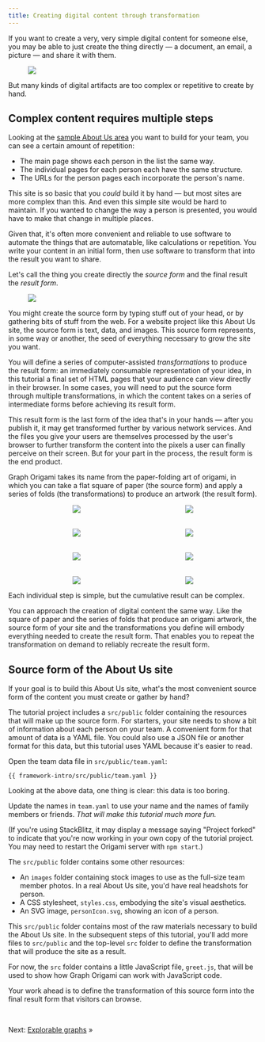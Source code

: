 ```yaml
---
title: Creating digital content through transformation
---
```


If you want to create a very, very simple digital content for someone else, you may be able to just create the thing directly — a document, an email, a picture — and share it with them.

<figure>
  <img src="/assets/illustrations/artifact.svg">
</figure>

But many kinds of digital artifacts are too complex or repetitive to create by hand.

## Complex content requires multiple steps

Looking at the
<a href="/samples/aboutUs" target="_blank">sample About Us area</a>
you want to build for your team, you can see a certain amount of repetition:

- The main page shows each person in the list the same way.
- The individual pages for each person each have the same structure.
- The URLs for the person pages each incorporate the person's name.

This site is so basic that you _could_ build it by hand — but most sites are more complex than this. And even this simple site would be hard to maintain. If you wanted to change the way a person is presented, you would have to make that change in multiple places.

Given that, it's often more convenient and reliable to use software to automate the things that are automatable, like calculations or repetition. You write your content in an initial form, then use software to transform that into the result you want to share.

Let's call the thing you create directly the _source form_ and the final result the _result form_.

<figure>
  <img src="/assets/illustrations/transformation.svg">
</figure>

You might create the source form by typing stuff out of your head, or by gathering bits of stuff from the web. For a website project like this About Us site, the source form is text, data, and images. This source form represents, in some way or another, the seed of everything necessary to grow the site you want.

You will define a series of computer-assisted _transformations_ to produce the result form: an immediately consumable representation of your idea, in this tutorial a final set of HTML pages that your audience can view directly in their browser. In some cases, you will need to put the source form through multiple transformations, in which the content takes on a series of intermediate forms before achieving its result form.

This result form is the last form of the idea that's in your hands — after you publish it, it may get transformed further by various network services. And the files you give your users are themselves processed by the user's browser to further transform the content into the pixels a user can finally perceive on their screen. But for your part in the process, the result form is the end product.

Graph Origami takes its name from the paper-folding art of origami, in which you can take a flat square of paper (the source form) and apply a series of folds (the transformations) to produce an artwork (the result form).

<figure style="align-items: center; display: grid; gap: 2rem; grid-template-columns: repeat(auto-fit, minmax(125px, 1fr)); justify-items: center;">
  <img src="/assets/heart/step1.svg">
  <img src="/assets/heart/step2.svg">
  <img src="/assets/heart/step3.svg">
  <img src="/assets/heart/step4.svg">
  <img src="/assets/heart/step5.svg">
  <img src="/assets/heart/step6.svg">
  <img src="/assets/heart/step7.svg">
  <img src="/assets/heart/step8.svg">
</figure>

Each individual step is simple, but the cumulative result can be complex.

You can approach the creation of digital content the same way. Like the square of paper and the series of folds that produce an origami artwork, the source form of your site and the transformations you define will embody everything needed to create the result form. That enables you to repeat the transformation on demand to reliably recreate the result form.

## Source form of the About Us site

If your goal is to build this About Us site, what's the most convenient source form of the content you must create or gather by hand?

The tutorial project includes a `src/public` folder containing the resources that will make up the source form. For starters, your site needs to show a bit of information about each person on your team. A convenient form for that amount of data is a YAML file. You could also use a JSON file or another format for this data, but this tutorial uses YAML because it's easier to read.

<span class="tutorialStep"></span> Open the team data file in `src/public/team.yaml`:

```{{'yaml'}}
{{ framework-intro/src/public/team.yaml }}
```

Looking at the above data, one thing is clear: this data is too boring.

<span class="tutorialStep"></span> Update the names in `team.yaml` to use your name and the names of family members or friends. _That will make this tutorial much more fun._

(If you're using StackBlitz, it may display a message saying "Project forked" to indicate that you're now working in your own copy of the tutorial project. You may need to restart the Origami server with `npm start`.)

The `src/public` folder contains some other resources:

- An `images` folder containing stock images to use as the full-size team member photos. In a real About Us site, you'd have real headshots for person.
- A CSS stylesheet, `styles.css`, embodying the site's visual aesthetics.
- An SVG image, `personIcon.svg`, showing an icon of a person.

This `src/public` folder contains most of the raw materials necessary to build the About Us site. In the subsequent steps of this tutorial, you'll add more files to `src/public` and the top-level `src` folder to define the transformation that will produce the site as a result.

For now, the `src` folder contains a little JavaScript file, `greet.js`, that will be used to show how Graph Origami can work with JavaScript code.

Your work ahead is to define the transformation of this source form into the final result form that visitors can browse.

&nbsp;

Next: [Explorable graphs](intro2.html) »
